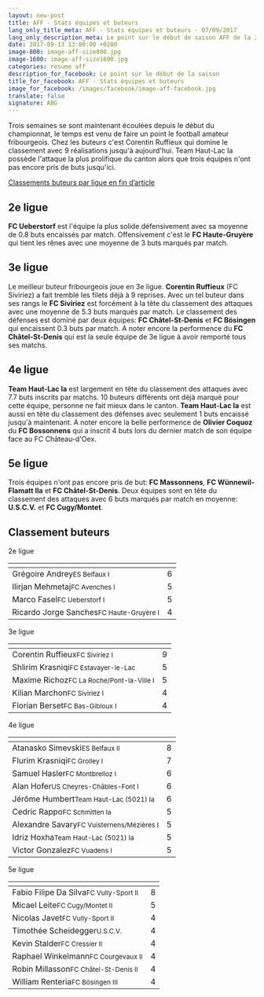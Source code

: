 ```yaml
---
layout: new-post
title: AFF - Stats équipes et buteurs
lang_only_title_meta: AFF - Stats équipes et buteurs - 07/09/2017
lang_only_description_meta: Le point sur le début de saison AFF de la 2e à la 5e ligue - Buteurs et statistiques équipes- 13/09/2017
date: 2017-09-13 13:00:00 +0200
image-800: image-aff-size800.jpg
image-1600: image-aff-size1600.jpg
categories: resume aff
description_for_facebook: Le point sur le début de la saison
title_for_facebook: AFF - Stats équipes et buteurs
image_for_facebook: /images/facebook/image-aff-facebook.jpg
translate: false
signature: ABG
---
```

Trois semaines se sont maintenant écoulées depuis le début du championnat, le temps est venu de faire un point le football amateur fribourgeois. Chez les buteurs c'est Corentin Ruffieux qui domine le classement avec 9 réalisations jusqu'à aujourd'hui. Team Haut-Lac Ia possède l'attaque la plus prolifique du canton alors que trois équipes n'ont pas encore pris de buts jusqu'ici.

[Classements buteurs par ligue en fin d’article](#classement-buteurs)

## 2e ligue
__FC Ueberstorf__ est l'équipe la plus solide défensivement avec sa moyenne de 0.8 buts encaissés par match. Offensivement c'est le __FC Haute-Gruyère__ qui tient les rênes avec une moyenne de 3 buts marqués par match.

## 3e ligue
Le meilleur buteur fribourgeois joue en 3e ligue. __Corentin Ruffieux__ (FC Siviriez) a fait tremblé les filets déjà à 9 reprises. Avec un tel buteur dans ses rangs le __FC Siviriez__ est forcément à la tête du classement des attaques avec une moyenne de 5.3 buts marqués par match. Le classement des défenses est dominé par deux équipes: __FC Châtel-St-Denis__ et __FC Bösingen__ qui encaissent 0.3 buts par match. A noter encore la performence du __FC Châtel-St-Denis__ qui est la seule équipe de 3e ligue à avoir remporté tous ses matchs.

## 4e ligue
__Team Haut-Lac Ia__ est largement en tête du classement des attaques avec 7.7 buts inscrits par matchs. 10 buteurs différents ont déjà marqué pour cette équipe, personne ne fait mieux dans le canton. __Team Haut-Lac Ia__ est aussi en tête du classement des défenses avec seulement 1 buts encaissé jusqu'à maintenant. A noter encore la belle performence de __Olivier Coquoz__ du __FC Bossonnens__ qui a inscrit 4 buts lors du dernier match de son équipe face au FC Château-d'Oex.  

## 5e ligue
Trois équipes n'ont pas encore pris de but: __FC Massonnens__, __FC Wünnewil-Flamatt IIa__ et __FC Châtel-St-Denis__. Deux équipes sont en tête du classement des attaques avec 6 buts marqués par match en moyenne: __U.S.C.V.__ et __FC Cugy/Montet__.

## Classement buteurs

2e ligue

<table class="table"><thead><tr><th><i class="fa fa-male"></i></th><th><i class="fa fa-futbol-o"></i></th></tr></thead><tbody><tr><td>Grégoire Andrey<span class='d-block team-name'><small>ES Belfaux I</small></span></td><td>6</td></tr><tr><td>Ilirjan Mehmetaj<span class='d-block team-name'><small>FC Avenches I</small></span></td><td>5</td></tr><tr><td>Marco Fasel<span class='d-block team-name'><small>FC Ueberstorf I</small></span></td><td>5</td></tr><tr><td>Ricardo Jorge Sanches<span class='d-block team-name'><small>FC Haute-Gruyère I</small></span></td><td>4</td></tr></tbody></table>

3e ligue

<table class="table"><thead><tr><th><i class="fa fa-male"></i></th><th><i class="fa fa-futbol-o"></i></th></tr></thead><tbody><tr><td>Corentin Ruffieux<span class='d-block team-name'><small>FC Siviriez I</small></span></td><td>9</td></tr><tr><td>Shlirim Krasniqi<span class='d-block team-name'><small>FC Estavayer-le-Lac</small></span></td><td>5</td></tr><tr><td>Maxime Richoz<span class='d-block team-name'><small>FC La Roche/Pont-la-Ville I</small></span></td><td>5</td></tr><tr><td>Kilian Marchon<span class='d-block team-name'><small>FC Siviriez I</small></span></td><td>4</td></tr><tr><td>Florian Berset<span class='d-block team-name'><small>FC Bas-Gibloux I</small></span></td><td>4</td></tr></tbody></table>

4e ligue

<table class="table"><thead><tr><th><i class="fa fa-male"></i></th><th><i class="fa fa-futbol-o"></i></th></tr></thead><tbody><tr><td>Atanasko Simevski<span class='d-block team-name'><small>ES Belfaux II</small></span></td><td>8</td></tr><tr><td>Flurim Krasniqi<span class='d-block team-name'><small>FC Grolley I</small></span></td><td>7</td></tr><tr><td>Samuel Hasler<span class='d-block team-name'><small>FC Montbrelloz I</small></span></td><td>6</td></tr><tr><td>Alan Hofer<span class='d-block team-name'><small>US Cheyres-Châbles-Font I</small></span></td><td>6</td></tr><tr><td>Jérôme Humbert<span class='d-block team-name'><small>Team Haut-Lac (5021) Ia</small></span></td><td>6</td></tr><tr><td>Cedric Rappo<span class='d-block team-name'><small>FC Schmitten Ia</small></span></td><td>5</td></tr><tr><td>Alexandre Savary<span class='d-block team-name'><small>FC Vuisternens/Mézières I</small></span></td><td>5</td></tr><tr><td>Idriz Hoxha<span class='d-block team-name'><small>Team Haut-Lac (5021) Ia</small></span></td><td>5</td></tr><tr><td>Victor Gonzalez<span class='d-block team-name'><small>FC Vuadens I</small></span></td><td>5</td></tr></tbody></table>


5e ligue

<table class="table"><thead><tr><th><i class="fa fa-male"></i></th><th><i class="fa fa-futbol-o"></i></th></tr></thead><tbody><tr><td>Fabio Filipe Da Silva<span class='d-block team-name'><small>FC Vully-Sport II</small></span></td><td>8</td></tr><tr><td>Micael Leite<span class='d-block team-name'><small>FC Cugy/Montet II</small></span></td><td>5</td></tr><tr><td>Nicolas Javet<span class='d-block team-name'><small>FC Vully-Sport II</small></span></td><td>4</td></tr><tr><td>Timothée Scheidegger<span class='d-block team-name'><small>U.S.C.V.</small></span></td><td>4</td></tr><tr><td>Kevin Stalder<span class='d-block team-name'><small>FC Cressier II</small></span></td><td>4</td></tr><tr><td>Raphael Winkelmann<span class='d-block team-name'><small>FC Courgevaux II</small></span></td><td>4</td></tr><tr><td>Robin Millasson<span class='d-block team-name'><small>FC Châtel-St-Denis II</small></span></td><td>4</td></tr><tr><td>William Renteria<span class='d-block team-name'><small>FC Bösingen III</small></span></td><td>4</td></tr></tbody></table>

